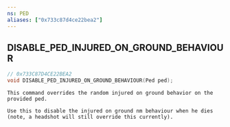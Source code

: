 ```yaml
---
ns: PED
aliases: ["0x733c87d4ce22bea2"]
---
```

## DISABLE_PED_INJURED_ON_GROUND_BEHAVIOUR

```c
// 0x733C87D4CE22BEA2
void DISABLE_PED_INJURED_ON_GROUND_BEHAVIOUR(Ped ped);
```

```
This command overrides the random injured on ground behavior on the provided ped.

Use this to disable the injured on ground nm behaviour when he dies (note, a headshot will still override this currently).
```
